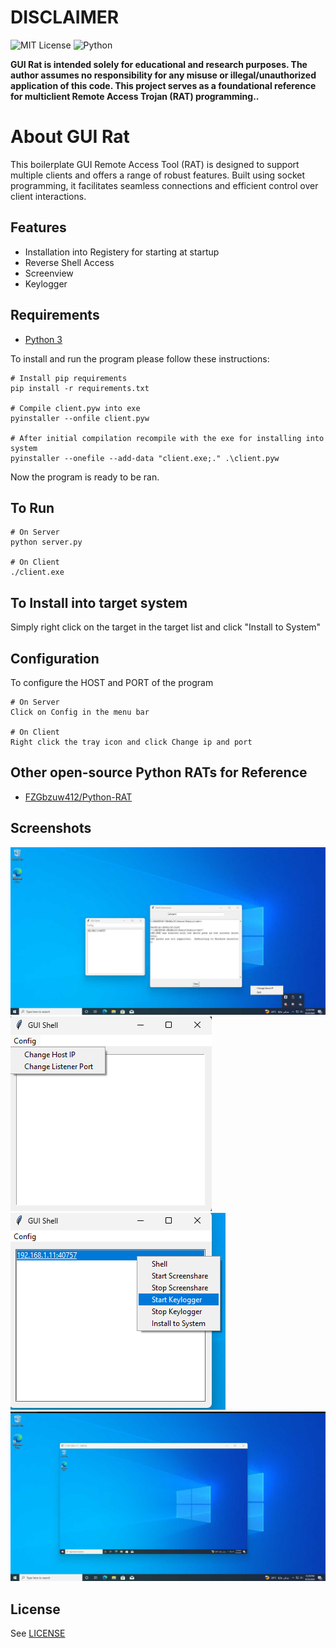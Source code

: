 
# DISCLAIMER



![MIT License](https://img.shields.io/badge/License-MIT-green.svg)
![Python](https://img.shields.io/badge/python-3670A0?style=for-the-badge&logo=python&logoColor=ffdd54)

**GUI Rat is intended solely for educational and research purposes. The author assumes no responsibility for any misuse or illegal/unauthorized application of this code. This project serves as a foundational reference for multiclient Remote Access Trojan (RAT) programming..** 


# About GUI Rat
This boilerplate GUI Remote Access Tool (RAT) is designed to support multiple clients and offers a range of robust features. Built using socket programming, it facilitates seamless connections and efficient control over client interactions.



## Features
- Installation into Registery for starting at startup
- Reverse Shell Access
- Screenview
- Keylogger

## Requirements
- [Python 3](https://www.python.org/downloads/)

To install and run the program please follow these instructions:
```
# Install pip requirements
pip install -r requirements.txt

# Compile client.pyw into exe 
pyinstaller --onfile client.pyw

# After initial compilation recompile with the exe for installing into system
pyinstaller --onefile --add-data "client.exe;." .\client.pyw
```
Now the program is ready to be ran.

## To Run
```
# On Server
python server.py

# On Client
./client.exe
```

## To Install into target system
Simply right click on the target in the target list and click "Install to System"

## Configuration
To configure the HOST and PORT of the program
```
# On Server
Click on Config in the menu bar

# On Client
Right click the tray icon and click Change ip and port
```

## Other open-source Python RATs for Reference
* [FZGbzuw412/Python-RAT](https://github.com/FZGbzuw412/Python-RAT)

## Screenshots

![shell](https://github.com/MohamedAYassin/GUIShell/blob/main/Screenshots/shell.jpg?raw=true)
![config](https://github.com/MohamedAYassin/GUIShell/blob/main/Screenshots/config.png?raw=true)
![menu](https://github.com/MohamedAYassin/GUIShell/blob/main/Screenshots/menu.png?raw=true)
![screenshare](https://github.com/MohamedAYassin/GUIShell/blob/main/Screenshots/screenshare.jpg?raw=true)


## License

See [LICENSE](/LICENSE)